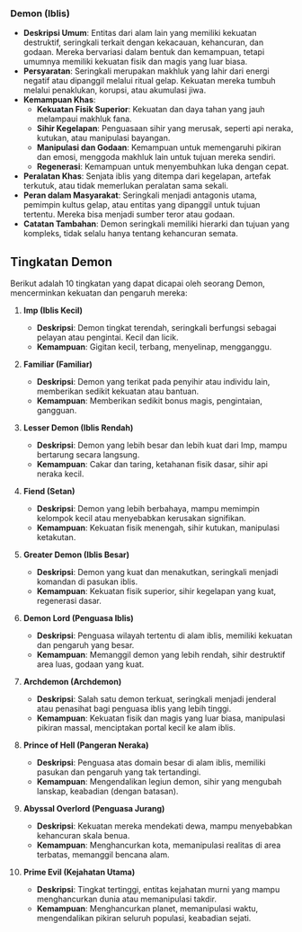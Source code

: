 ### Demon (Iblis)

*   **Deskripsi Umum**: Entitas dari alam lain yang memiliki kekuatan destruktif, seringkali terkait dengan kekacauan, kehancuran, dan godaan. Mereka bervariasi dalam bentuk dan kemampuan, tetapi umumnya memiliki kekuatan fisik dan magis yang luar biasa.
*   **Persyaratan**: Seringkali merupakan makhluk yang lahir dari energi negatif atau dipanggil melalui ritual gelap. Kekuatan mereka tumbuh melalui penaklukan, korupsi, atau akumulasi jiwa.
*   **Kemampuan Khas**:
    *   **Kekuatan Fisik Superior**: Kekuatan dan daya tahan yang jauh melampaui makhluk fana.
    *   **Sihir Kegelapan**: Penguasaan sihir yang merusak, seperti api neraka, kutukan, atau manipulasi bayangan.
    *   **Manipulasi dan Godaan**: Kemampuan untuk memengaruhi pikiran dan emosi, menggoda makhluk lain untuk tujuan mereka sendiri.
    *   **Regenerasi**: Kemampuan untuk menyembuhkan luka dengan cepat.
*   **Peralatan Khas**: Senjata iblis yang ditempa dari kegelapan, artefak terkutuk, atau tidak memerlukan peralatan sama sekali.
*   **Peran dalam Masyarakat**: Seringkali menjadi antagonis utama, pemimpin kultus gelap, atau entitas yang dipanggil untuk tujuan tertentu. Mereka bisa menjadi sumber teror atau godaan.
*   **Catatan Tambahan**: Demon seringkali memiliki hierarki dan tujuan yang kompleks, tidak selalu hanya tentang kehancuran semata.

## Tingkatan Demon

Berikut adalah 10 tingkatan yang dapat dicapai oleh seorang Demon, mencerminkan kekuatan dan pengaruh mereka:

1.  **Imp (Iblis Kecil)**
    *   **Deskripsi**: Demon tingkat terendah, seringkali berfungsi sebagai pelayan atau pengintai. Kecil dan licik.
    *   **Kemampuan**: Gigitan kecil, terbang, menyelinap, mengganggu.

2.  **Familiar (Familiar)**
    *   **Deskripsi**: Demon yang terikat pada penyihir atau individu lain, memberikan sedikit kekuatan atau bantuan.
    *   **Kemampuan**: Memberikan sedikit bonus magis, pengintaian, gangguan.

3.  **Lesser Demon (Iblis Rendah)**
    *   **Deskripsi**: Demon yang lebih besar dan lebih kuat dari Imp, mampu bertarung secara langsung.
    *   **Kemampuan**: Cakar dan taring, ketahanan fisik dasar, sihir api neraka kecil.

4.  **Fiend (Setan)**
    *   **Deskripsi**: Demon yang lebih berbahaya, mampu memimpin kelompok kecil atau menyebabkan kerusakan signifikan.
    *   **Kemampuan**: Kekuatan fisik menengah, sihir kutukan, manipulasi ketakutan.

5.  **Greater Demon (Iblis Besar)**
    *   **Deskripsi**: Demon yang kuat dan menakutkan, seringkali menjadi komandan di pasukan iblis.
    *   **Kemampuan**: Kekuatan fisik superior, sihir kegelapan yang kuat, regenerasi dasar.

6.  **Demon Lord (Penguasa Iblis)**
    *   **Deskripsi**: Penguasa wilayah tertentu di alam iblis, memiliki kekuatan dan pengaruh yang besar.
    *   **Kemampuan**: Memanggil demon yang lebih rendah, sihir destruktif area luas, godaan yang kuat.

7.  **Archdemon (Archdemon)**
    *   **Deskripsi**: Salah satu demon terkuat, seringkali menjadi jenderal atau penasihat bagi penguasa iblis yang lebih tinggi.
    *   **Kemampuan**: Kekuatan fisik dan magis yang luar biasa, manipulasi pikiran massal, menciptakan portal kecil ke alam iblis.

8.  **Prince of Hell (Pangeran Neraka)**
    *   **Deskripsi**: Penguasa atas domain besar di alam iblis, memiliki pasukan dan pengaruh yang tak tertandingi.
    *   **Kemampuan**: Mengendalikan legiun demon, sihir yang mengubah lanskap, keabadian (dengan batasan).

9.  **Abyssal Overlord (Penguasa Jurang)**
    *   **Deskripsi**: Kekuatan mereka mendekati dewa, mampu menyebabkan kehancuran skala benua.
    *   **Kemampuan**: Menghancurkan kota, memanipulasi realitas di area terbatas, memanggil bencana alam.

10. **Prime Evil (Kejahatan Utama)**
    *   **Deskripsi**: Tingkat tertinggi, entitas kejahatan murni yang mampu menghancurkan dunia atau memanipulasi takdir.
    *   **Kemampuan**: Menghancurkan planet, memanipulasi waktu, mengendalikan pikiran seluruh populasi, keabadian sejati.
